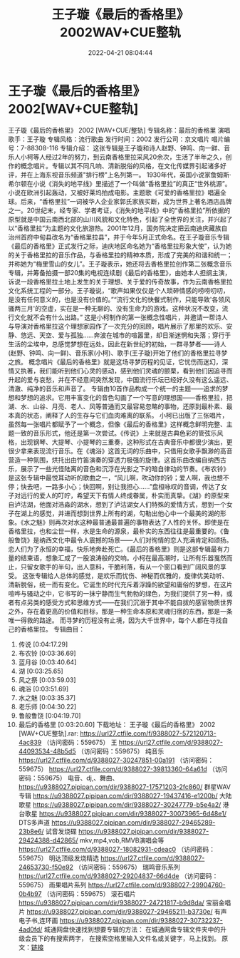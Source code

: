 ﻿---
title: 王子璇《最后的香格里》2002WAV+CUE整轨
date: 2022-04-21 08:04:44
categories: WAV车载音乐、镜像
tags: 国语流行
---
# 王子璇《最后的香格里》2002[WAV+CUE整轨]

王子璇《最后的香格里》 2002
[WAV+CUE/整轨]
专辑名称：最后的香格里
演唱歌手：王子璇
专辑风格：流行歌曲
发行时间：2002
发行公司：京文唱片
唱片编号：7-88308-116
专辑介绍：
这张专辑是王子璇和诗人赵野、钟鸣、向一鲜、音乐人小柯等人经过2年的努力，到云南香格里拉采风20余次，生活了半年之久，创作的概念唱片。专辑以其不同凡响、清新脱俗的风格，在文化传媒界引起诸多好评，并在上海东视音乐频道"排行榜"上名列第一。
1930年代，英国小说家詹姆斯·希尔顿在小说《消失的地平线》里描述了一个叫做“香格里拉”的真正“世外桃源”。小说在欧洲引起轰动，又被好莱坞拍成电影。主题歌《可爱的香格里拉》唱遍全球。后来，“香格里拉”一词被华人企业家郭氏家族买断，成为世界上著名酒店品牌之一。20世纪末，经专家、学者考证，《消失的地平线》中的“香格里拉”所依据的原型就是中国云南西北部的山川风貌和文化特色，引起了全世界的关注，并兴起了以“香格里拉”为主题的文化旅游热。2001年12月，国务院决定把云南迪庆藏族自治州首府中甸县改名为“香格里拉县”，并于今年5月正式命名。在王子璇音乐专辑《最后的香格里》正式发行之际，迪庆地区命名她为“香格里拉形象大使”，认为她的关于香格里拉的音乐作品，与香格里拉的精神本质，形成了完美的和谐和统一；并称她为“梅里雪山的女儿”。王子璇表示，她还将去香格里拉创作第二张概念音乐专辑，并筹备拍摄一部20集的电视连续剧《最后的香格里》，由她本人担纲主演，诉说一段香格里拉土地上发生的关于理想、关于爱的传奇故事，作为云南香格里拉文化系统工程的一部分。王子璇说，“歌声如果仅仅是个人琐碎情感的唠唠叨叨，是没有任何意义的，也是没有价值的。”“流行文化的快餐式制作，只能导致'各领风骚两三月'的空虚，实在是一种无聊的、没有生命力的游戏。这种状况不改变，流行文化就不会有什么出路。”
这是小柯制作的第一张概念性唱片，并邀请一帮诗人与导演对香格里拉这个理想家园作了一次充分的回顾，唱片展示了那里的欢乐、安静、悠远、天空、爱与孤独……奔波在城市的喧嚣里，却日渐迷惘和失落；穿行于生活的尘埃中，总感觉梦想在远处。因此在新世纪的初始，一群寻梦者——诗人(赵野、钟鸣、向一鲜)、音乐家(小柯)、歌手(王子璇)开始了他们的香格里拉寻梦之旅。
概念唱片《最后的香格里》就是这场寻梦历程的见证，它忧伤而迷幻，深情又执著，我们能听到他们心灵的感动，感到他们灵魂的颤栗，看到他们因追寻而升起的爱与哀愁，并在不经意间突然发现，中国流行乐坛已经好久没有这么遥远、清澈、纯净的音乐和声音了。
专辑由10首作品构成一个统一的主题——追求的梦想和梦想的追求。它用丰富变化的音色勾画了一个写意的理想国——香格里拉，把湖、水、山谷、月亮、老人、风等普通而又最容易忽略的事物，还原到最朴素、最本真的状态，阐释了人的生存与它们血肉难离的联系。
小柯已出版了三张唱片，虽然每一张唱片都赋予了一个概念，但像《最后的香格里》这样概念鲜明完整、主题一致的音乐形式，他还是第一次尝试。《传说》上来就是古典色彩的管弦乐风格，出现钢琴、大提琴、小提琴的三重奏，这种形式在古典音乐中都很少演出，更很少拿来表现流行音乐。在《魂浴》这首无词的乐曲中，只借用女歌手飘渺的高音营造一种氛围，烘托出由竹笛演奏的穿透力极强的旋律。这首乐曲改编自纳西古乐，展示了一些光怪陆离的音色和沉浮在光影之下的暗自律动的节奏。《布农铃》是这张专辑中最悦耳动听的歌曲之一，“风儿啊，吹动你的铃；爱人啊，我也想不停；快去吧，一路多小心；快回啊，别让我担心……”盘桓咏叹的音调，传达了女子对远行的爱人的叮咛，希望天下有情人终成眷属，朴实而真挚。《湖》的原型来自泸沽湖，他面对浩淼的湖水，想到了泸沽湖女人们特殊的爱情方式，想到一个女子在湖上的感觉，并进而想到世界上所有的湖，勾勒出他心中一个最美的湖的形象。《水之魅》则再次对水这种最普通最普遍的事物表达了人性的关怀。即使是在香格里拉，也和尘世一样，水是生命的源泉，最朴实的东西往往是最重要的。《鲁般鲁饶》是纳西文化中最令人震撼的场景——人们对徇情的恋人充满肯定和颂扬。恋人们为了永恒的幸福，快乐地奔赴死亡。《最后的香格里》则是这部专辑最有力量的结束语，想象汇成了一股浪涛般的交响。小柯在最高潮时，让所有乐器戛然而止，只留女歌手的半句，出人意料，干脆利落，有从一个窗口看到广阔风景的享受。
这张专辑给人总体的感觉，是欢乐而忧伤、神秘而优雅的，旋律优美动听、清新脱俗，统一而有变化。它诞生的时代充斥着浮躁的欲望和庸俗的梦想，在这片喧哗与骚动之中，它书写的一抹宁静而生气勃勃的绿色，为我们提供了另一种，或者有点另类的感受方式和思维方式——在我们沉溺于其中不能自拔的感官物质世界之外，存在着更高的价值和目标，那是一种生命本原和灵魂归宿的东西，那是一条唯一得救的路途。
而寻梦的历程没有止境，因为大千世界中，每个人都在寻找自己的香格里拉。
专辑曲目：
01. 传说
[0:04:17.29]
02. 布农铃
[0:03:36.69]
03. 蓝月谷
[0:03:40.64]
04. 湖
[0:03:25.65]
05. 风之祭
[0:03:59.03]
06. 魂浴
[0:03:51.69]
07. 水之魅
[0:03:35.37]
08. 老乐师
[0:04:30.22]
09. 鲁般鲁饶
[0:04:19.70]
10. 最后的香格里
[0:03:20.60]
下载地址：
王子璇《最后的香格里》 2002
[WAV+CUE整轨].rar: https://url27.ctfile.com/f/9388027-572120713-4ac839
（访问密码：559675）
王
https://url27.ctfile.com/d/9388027-44093534-48b5d5
（访问密码：559675）
纯音乐
https://url27.ctfile.com/d/9388027-30247851-00a191
（访问密码：559675）
https://url27.ctfile.com/d/9388027-39813360-64a61d
（访问密码：559675）
电音、dj,、舞曲、
https://u9388027.pipipan.com/dir/9388027-17571203-2fc860/
群星WAV专辑
https://u9388027.pipipan.com/dir/9388027-19437416-e1200b/
大陆歌星
https://u9388027.pipipan.com/dir/9388027-30247779-b5e4a2/
港台歌星
https://u9388027.pipipan.com/dir/9388027-30073965-6d48e1/
DTS多声道
https://u9388027.pipipan.com/dir/9388027-29465289-23b8e6/
试音发烧碟
https://u9388027.pipipan.com/dir/9388027-29424388-d42865/
mkv,mp4,vob,RMVB演唱会等
https://url27.ctfile.com/d/9388027-18082931-cdeac0
（访问密码：559675）
明达顶级发烧精选
https://url27.ctfile.com/d/9388027-24653730-f50e92
（访问密码：559675）
瑞鸣音乐系列
https://url27.ctfile.com/d/9388027-29204837-66d4de
（访问密码：559675）
雨果唱片系列
https://url27.ctfile.com/d/9388027-29904760-0b4b97
（访问密码：559675）
滚石唱片
https://u9388027.pipipan.com/dir/9388027-24721817-b9d8da/
宝丽金唱片
https://u9388027.pipipan.com/dir/9388027-29465211-b3730e/
有声电子书,连环画
https://u9388027.pipipan.com/dir/9388027-30732237-4ad0fd/
城通网盘快速找到想要专辑的方法：
在城通网盘专辑文件夹中的升级会员下的有搜索两字，
在搜索空格里输入文件名或关键字，马上找到。
原文：[链接](https://blog.sina.com.cn/s/blog_1647c7e7601030ws8.html)